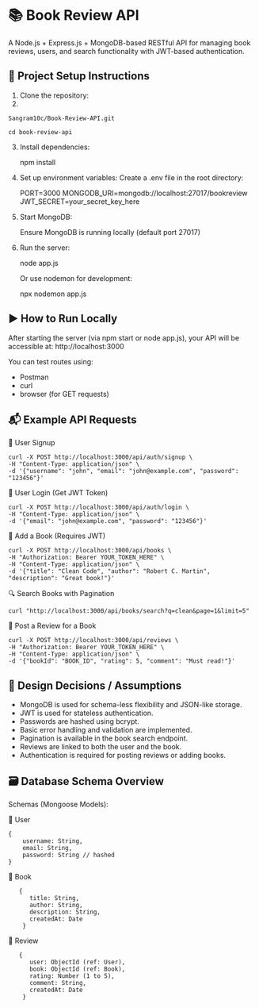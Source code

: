 # 📚 Book Review API

A Node.js + Express.js + MongoDB-based RESTful API for managing book reviews, users, and search functionality with JWT-based authentication.


## 🚀 Project Setup Instructions


1. Clone the repository:
2. 

    Sangram10c/Book-Review-API.git
   
    cd book-review-api


3. Install dependencies:

    npm install


4. Set up environment variables:
     Create a .env file in the root directory:

     PORT=3000
     MONGODB_URI=mongodb://localhost:27017/bookreview
     JWT_SECRET=your_secret_key_here

5. Start MongoDB:
   
     Ensure MongoDB is running locally (default port 27017)

6. Run the server:

    node app.js

   Or use nodemon for development:

    npx nodemon app.js


## ▶️ How to Run Locally

  After starting the server (via npm start or node app.js), your API will be accessible at:
  http://localhost:3000


You can test routes using:

* Postman
* curl
* browser (for GET requests)




## 📬 Example API Requests

🔐 User Signup


    curl -X POST http://localhost:3000/api/auth/signup \
    -H "Content-Type: application/json" \
    -d '{"username": "john", "email": "john@example.com", "password": "123456"}'



🔐 User Login (Get JWT Token)


    curl -X POST http://localhost:3000/api/auth/login \
    -H "Content-Type: application/json" \
    -d '{"email": "john@example.com", "password": "123456"}'



📘 Add a Book (Requires JWT)

    curl -X POST http://localhost:3000/api/books \
    -H "Authorization: Bearer YOUR_TOKEN_HERE" \
    -H "Content-Type: application/json" \
    -d '{"title": "Clean Code", "author": "Robert C. Martin", "description": "Great book!"}'




🔍 Search Books with Pagination


    curl "http://localhost:3000/api/books/search?q=clean&page=1&limit=5"




📝 Post a Review for a Book


    curl -X POST http://localhost:3000/api/reviews \
    -H "Authorization: Bearer YOUR_TOKEN_HERE" \
    -H "Content-Type: application/json" \
    -d '{"bookId": "BOOK_ID", "rating": 5, "comment": "Must read!"}'





## 🧠 Design Decisions / Assumptions

* MongoDB is used for schema-less flexibility and JSON-like storage.
* JWT is used for stateless authentication.
* Passwords are hashed using bcrypt.
* Basic error handling and validation are implemented.
* Pagination is available in the book search endpoint.
* Reviews are linked to both the user and the book.
* Authentication is required for posting reviews or adding books.




## 🗃️ Database Schema Overview

Schemas (Mongoose Models):

🔹 User
    
    {
        username: String,
        email: String,
        password: String // hashed
    }


🔹 Book

       {
          title: String,
          author: String,
          description: String,
          createdAt: Date
        }


🔹 Review

       {
          user: ObjectId (ref: User),
          book: ObjectId (ref: Book),
          rating: Number (1 to 5),
          comment: String,
          createdAt: Date
        }


